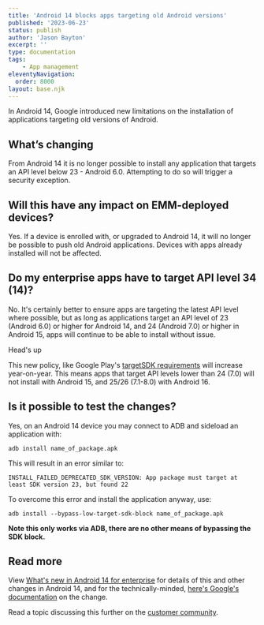 ```yaml
---
title: 'Android 14 blocks apps targeting old Android versions'
published: '2023-06-23'
status: publish
author: 'Jason Bayton'
excerpt: ''
type: documentation
tags:
    - App management
eleventyNavigation:
  order: 8000
layout: base.njk
---
```

In Android 14, Google introduced new limitations on the installation of applications targeting old versions of Android.

## What’s changing

From Android 14 it is no longer possible to install any application that targets an API level below 23 - Android 6.0. Attempting to do so will trigger a security exception.

## Will this have any impact on EMM-deployed devices?

Yes. If a device is enrolled with, or upgraded to Android 14, it will no longer be possible to push old Android applications. Devices with apps already installed will not be affected.

## Do my enterprise apps have to target API level 34 (14)?

No. It's certainly better to ensure apps are targeting the latest API level where possible, but as long as applications target an API level of 23 (Android 6.0) or higher for Android 14, and 24 (Android 7.0) or higher in Android 15, apps will continue to be able to install without issue.

<div class="callout callout-orange">
<div class="callout-heading callout-heading-small">Head's up</div>

This new policy, like Google Play's [targetSDK requirements](https://support.google.com/googleplay/android-developer/answer/11926878) will increase year-on-year. This means apps that target API levels lower than 24 (7.0) will not install with Android 15, and 25/26 (7.1-8.0) with Android 16.

</div>

## Is it possible to test the changes?

Yes, on an Android 14 device you may connect to ADB and sideload an application with:

```
adb install name_of_package.apk
```

This will result in an error similar to:

```
INSTALL_FAILED_DEPRECATED_SDK_VERSION: App package must target at least SDK version 23, but found 22
```

To overcome this error and install the application anyway, use:

```
adb install --bypass-low-target-sdk-block name_of_package.apk
```

**Note this only works via ADB, there are no other means of bypassing the SDK block.**

## Read more

View [What's new in Android 14 for enterprise](/blog/2023/04/android-enterprise-in-android-14/#prevention-of-installation-of-older-applications) for details of this and other changes in Android 14, and for the technically-minded, [here's Google's documentation](https://developer.android.com/about/versions/14/behavior-changes-all#security) on the change.

Read a topic discussing this further on the [customer community](https://www.androidenterprise.community/t5/general-discussions/changing-target-sdk-for-app-compatibility/m-p/2999#M929).
